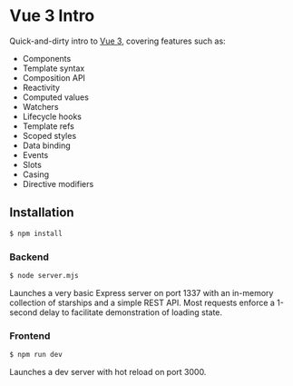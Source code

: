 Vue 3 Intro
===========

Quick-and-dirty intro to [Vue 3](https://v3.vuejs.org/guide/introduction.html), covering features such as:

- Components
- Template syntax
- Composition API
- Reactivity
- Computed values
- Watchers
- Lifecycle hooks
- Template refs
- Scoped styles
- Data binding
- Events
- Slots
- Casing
- Directive modifiers

Installation
------------

```bash
$ npm install
```

### Backend

```bash
$ node server.mjs
```

Launches a very basic Express server on port 1337 with an in-memory collection of starships and a simple REST API.
Most requests enforce a 1-second delay to facilitate demonstration of loading state.

### Frontend

```bash
$ npm run dev
```

Launches a dev server with hot reload on port 3000.
